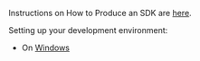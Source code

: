 Instructions on How to Produce an SDK are [here](https://github.com/pulumi/home/wiki/Producing-an-SDK).

Setting up your development environment:

* On [Windows](https://github.com/pulumi/home/blob/master/docs/setting-up-windows-environment.md)

